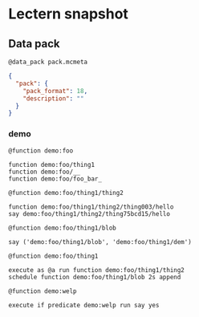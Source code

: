 # Lectern snapshot

## Data pack

`@data_pack pack.mcmeta`

```json
{
  "pack": {
    "pack_format": 18,
    "description": ""
  }
}
```

### demo

`@function demo:foo`

```mcfunction
function demo:foo/thing1
function demo:foo/__
function demo:foo/foo_bar_
```

`@function demo:foo/thing1/thing2`

```mcfunction
function demo:foo/thing1/thing2/thing003/hello
say demo:foo/thing1/thing2/thing75bcd15/hello
```

`@function demo:foo/thing1/blob`

```mcfunction
say ('demo:foo/thing1/blob', 'demo:foo/thing1/dem')
```

`@function demo:foo/thing1`

```mcfunction
execute as @a run function demo:foo/thing1/thing2
schedule function demo:foo/thing1/blob 2s append
```

`@function demo:welp`

```mcfunction
execute if predicate demo:welp run say yes
```
